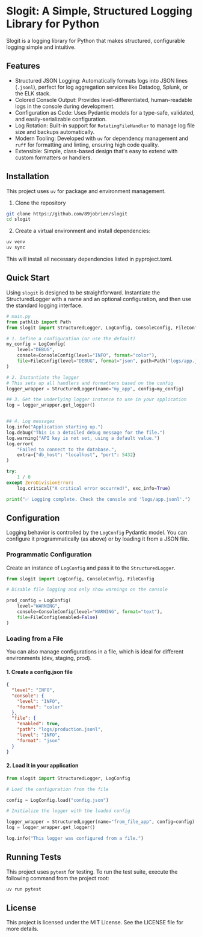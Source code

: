 # Slogit: A Simple, Structured Logging Library for Python

Slogit is a logging library for Python that makes structured, configurable logging simple and intuitive.

## Features

- Structured JSON Logging: Automatically formats logs into JSON lines (`.jsonl`), perfect for log aggregation services like Datadog, Splunk, or the ELK stack.
- Colored Console Output: Provides level-differentiated, human-readable logs in the console during development.
- Configuration as Code: Uses Pydantic models for a type-safe, validated, and easily-serializable configuration.
- Log Rotation: Built-in support for `RotatingFileHandler` to manage log file size and backups automatically.
- Modern Tooling: Developed with `uv` for dependency management and `ruff` for formatting and linting, ensuring high code quality.
- Extensible: Simple, class-based design that's easy to extend with custom formatters or handlers.

## Installation

This project uses `uv` for package and environment management.

1. Clone the repository

```bash
git clone https://github.com/89jobrien/slogit
cd slogit
```

2. Create a virtual environment and install dependencies:

```bash
uv venv
uv sync
```

This will install all necessary dependencies listed in pyproject.toml.

## Quick Start

Using `slogit` is designed to be straightforward.
Instantiate the StructuredLogger with a name and an optional configuration, and then use the standard logging interface.

```python
# main.py
from pathlib import Path
from slogit import StructuredLogger, LogConfig, ConsoleConfig, FileConfig

# 1. Define a configuration (or use the default)
my_config = LogConfig(
    level="DEBUG",
    console=ConsoleConfig(level="INFO", format="color"),
    file=FileConfig(level="DEBUG", format="json", path=Path("logs/app.jsonl")),
)

# 2. Instantiate the logger
# This sets up all handlers and formatters based on the config
logger_wrapper = StructuredLogger(name="my_app", config=my_config)

## 3. Get the underlying logger instance to use in your application
log = logger_wrapper.get_logger()


## 4. Log messages
log.info("Application starting up.")
log.debug("This is a detailed debug message for the file.")
log.warning("API key is not set, using a default value.")
log.error(
    "Failed to connect to the database.",
    extra={"db_host": "localhost", "port": 5432}
)

try:
    1 / 0
except ZeroDivisionError:
    log.critical("A critical error occurred!", exc_info=True)

print("✅ Logging complete. Check the console and 'logs/app.jsonl'.")
```

## Configuration

Logging behavior is controlled by the `LogConfig` Pydantic model. You can configure it programmatically (as above) or by loading it from a JSON file.

### Programmatic Configuration

Create an instance of `LogConfig` and pass it to the `StructuredLogger`.

```python
from slogit import LogConfig, ConsoleConfig, FileConfig

# Disable file logging and only show warnings on the console

prod_config = LogConfig(
    level="WARNING",
    console=ConsoleConfig(level="WARNING", format="text"),
    file=FileConfig(enabled=False)
)
```

### Loading from a File

You can also manage configurations in a file, which is ideal for different environments (dev, staging, prod).

#### 1. Create a config.json file

```json
{
  "level": "INFO",
  "console": {
    "level": "INFO",
    "format": "color"
  },
  "file": {
    "enabled": true,
    "path": "logs/production.jsonl",
    "level": "INFO",
    "format": "json"
  }
}
```

#### 2. Load it in your application

```python
from slogit import StructuredLogger, LogConfig

# Load the configuration from the file

config = LogConfig.load("config.json")

# Initialize the logger with the loaded config

logger_wrapper = StructuredLogger(name="from_file_app", config=config)
log = logger_wrapper.get_logger()

log.info("This logger was configured from a file.")

```

## Running Tests

This project uses `pytest` for testing. To run the test suite, execute the following command from the project root:

```bash
uv run pytest
```

## License

This project is licensed under the MIT License. See the LICENSE file for more details.
